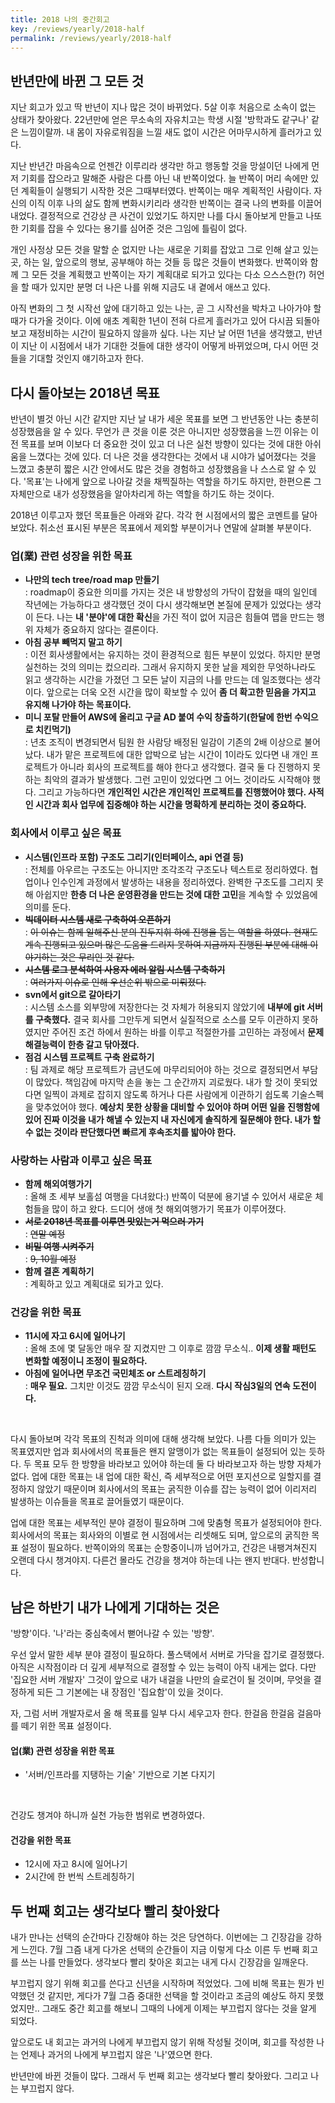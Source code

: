 ```yaml
---
title: 2018 나의 중간회고
key: /reviews/yearly/2018-half
permalink: /reviews/yearly/2018-half
---
```


## 반년만에 바뀐 그 모든 것
지난 회고가 있고 딱 반년이 지나 많은 것이 바뀌었다. 5살 이후 처음으로 소속이 없는 상태가 찾아왔다. 22년만에 얻은 무소속의 자유치고는 학생 시절 '방학과도 같구나' 같은 느낌이랄까. 내 몸이 자유로워짐을 느낄 새도 없이 시간은 어마무시하게 흘러가고 있다.<br/>

지난 반년간 마음속으로 언젠간 이루리라 생각만 하고 행동할 것을 망설이던 나에게 먼저 기회를 잡으라고 말해준 사람은 다름 아닌 내 반쪽이었다. 늘 반쪽이 머리 속에만 있던 계획들이 실행되기 시작한 것은 그때부터였다. 반쪽이는 매우 계획적인 사람이다. 자신의 이직 이후 나의 삶도 함께 변화시키리라 생각한 반쪽이는 결국 나의 변화를 이끌어내었다. 결정적으로 건강상 큰 사건이 있었기도 하지만 나를 다시 돌아보게 만들고 나또한 기회를 잡을 수 있다는 용기를 심어준 것은 그임에 틀림이 없다.<br/>

개인 사정상 모든 것을 말할 순 없지만 나는 새로운 기회를 잡았고 그로 인해 살고 있는 곳, 하는 일, 앞으로의 행보, 공부해야 하는 것들 등 많은 것들이 변화했다. 반쪽이와 함께 그 모든 것을 계획했고 반쪽이는 자기 계획대로 되가고 있다는 다소 으스스한(?) 허언을 할 때가 있지만 분명 더 나은 나를 위해 지금도 내 곁에서 애쓰고 있다.<br/>

아직 변화의 그 첫 시작선 앞에 대기하고 있는 나는, 곧 그 시작선을 박차고 나아가야 할 때가 다가올 것이다. 이에 애초 계획한 1년이 전혀 다르게 흘러가고 있어 다시끔 되돌아보고 재정비하는 시간이 필요하지 않을까 싶다. 나는 지난 날 어떤 1년을 생각했고, 반년이 지난 이 시점에서 내가 기대한 것들에 대한 생각이 어떻게 바뀌었으며, 다시 어떤 것들을 기대할 것인지 얘기하고자 한다.

## 다시 돌아보는 2018년 목표
반년이 별것 아닌 시간 같지만 지난 날 내가 세운 목표를 보면 그 반년동안 나는 충분히 성장했음을 알 수 있다. 무언가 큰 것을 이룬 것은 아니지만 성장했음을 느낀 이유는 이전 목표를 보며 이보다 더 중요한 것이 있고 더 나은 실천 방향이 있다는 것에 대한 아쉬움을 느꼈다는 것에 있다. 더 나은 것을 생각한다는 것에서 내 시야가 넓어졌다는 것을 느꼈고 충분히 짧은 시간 안에서도 많은 것을 경험하고 성장했음을 나 스스로 알 수 있다. '목표'는 나에게 앞으로 나아갈 것을 채찍질하는 역할을 하기도 하지만, 한편으론 그 자체만으로 내가 성장했음을 알아차리게 하는 역할을 하기도 하는 것이다.<br/>

2018년 이루고자 했던 목표들은 아래와 같다. 각각 현 시점에서의 짧은 코멘트를 달아보았다. 취소선 표시된 부분은 목표에서 제외할 부분이거나 연말에 살펴볼 부분이다.<br/>

### 업(業) 관련 성장을 위한 목표
 - __나만의 tech tree/road map 만들기__<br/>
 : roadmap이 중요한 의미를 가지는 것은 내 방향성의 가닥이 잡혔을 때의 일인데 작년에는 가능하다고 생각했던 것이 다시 생각해보면 본질에 문제가 있었다는 생각이 든다. 나는 <b>내 '분야'에 대한 확신</b>을 가진 적이 없어 지금은 힘들여 맵을 만드는 행위 자체가 중요하지 않다는 결론이다.
 - __아침 공부 빼먹지 말고 하기__<br/>
 : 이전 회사생활에서는 유지하는 것이 환경적으로 힘든 부분이 있었다. 하지만 분명 실천하는 것의 의미는 컸으리라. 그래서 유지하지 못한 날을 제외한 무엇하나라도 읽고 생각하는 시간을 가졌던 그 모든 날이 지금의 나를 만드는 데 일조했다는 생각이다. 앞으로는 더욱 오전 시간을 많이 확보할 수 있어 <b>좀 더 확고한 믿음을 가지고 유지해 나가야 하는 목표이다.</b>
 - __미니 포탈 만들어 AWS에 올리고 구글 AD 붙여 수익 창출하기(한달에 한번 수익으로 치킨먹기)__<br/>
 : 년초 조직이 변경되면서 팀원 한 사람당 배정된 일감이 기존의 2배 이상으로 불어났다. 내가 맡은 프로젝트에 대한 압박으로 남는 시간이 1이라도 있다면 내 개인 프로젝트가 아니라 회사의 프로젝트를 해야 한다고 생각했다. 결국 둘 다 진행하지 못하는 최악의 결과가 발생했다. 그런 고민이 있었다면 그 어느 것이라도 시작해야 했다. 그리고 가능하다면 <b>개인적인 시간은 개인적인 프로젝트를 진행했어야 했다. 사적인 시간과 회사 업무에 집중해야 하는 시간을 명확하게 분리하는 것이 중요하다.</b>

### 회사에서 이루고 싶은 목표
 - __시스템(인프라 포함) 구조도 그리기(인터페이스, api 연결 등)__<br/>
 : 전체를 아우르는 구조도는 아니지만 조각조각 구조도나 텍스트로 정리하였다. 협업이나 인수인계 과정에서 발생하는 내용을 정리하였다. 완벽한 구조도를 그리지 못해 아쉽지만 <b>한층 더 나은 운영환경을 만드는 것에 대한 고민</b>을 계속할 수 있었음에 의미를 둔다.
 - ~~__빅데이터 시스템 새로 구축하여 오픈하기__~~<br/>
 : ~~이 이슈는 함께 일해주신 분의 진두지휘 하에 진행을 돕는 역할을 하였다. 현재도 계속 진행되고 있으며 많은 도움을 드리지 못하여 지금까지 진행된 부분에 대해 이야기하는 것은 무리인 것 같다.~~
 - ~~__시스템 로그 분석하여 사용자 에러 알림 시스템 구축하기__~~<br/>
 : ~~여러가지 이슈로 인해 우선순위 밖으로 미뤄졌다.~~
 - __svn에서 git으로 갈아타기__<br/>
 : 시스템 소스를 외부망에 저장한다는 것 자체가 허용되지 않았기에 <b>내부에 git 서버를 구축했다.</b> 결국 회사를 그만두게 되면서 실질적으로 소스를 모두 이관하지 못하였지만 주어진 조건 하에서 원하는 바를 이루고 적절한가를 고민하는 과정에서 <b>문제 해결능력이 한층 갈고 닦아졌다.</b>
 - __점검 시스템 프로젝트 구축 완료하기__<br/>
 : 팀 과제로 해당 프로젝트가 금년도에 마무리되어야 하는 것으로 결정되면서 부담이 많았다. 책임감에 마지막 손을 놓는 그 순간까지 괴로웠다. 내가 할 것이 못되었다면 일찍이 과제로 잡히지 않도록 하거나 다른 사람에게 이관하기 쉽도록 기술스펙을 맞추었어야 했다. <b>예상치 못한 상황을 대비할 수 있어야 하며 어떤 일을 진행함에 있어 진짜 이것을 내가 해낼 수 있는지 내 자신에게 솔직하게 질문해야 한다. 내가 할 수 없는 것이라 판단했다면 빠르게 후속조치를 밟아야 한다.</b>

### 사랑하는 사람과 이루고 싶은 목표
 - __함께 해외여행가기__<br/>
 : 올해 초 세부 보홀섬 여행을 다녀왔다:) 반쪽이 덕분에 용기낼 수 있어서 새로운 체험들을 많이 하고 왔다. 드디어 생애 첫 해외여행가기 목표가 이루어졌다.
 - ~~__서로 2018년 목표를 이루면 맛있는거 먹으러 가기__~~<br/>
 : ~~연말 예정~~
 - ~~__비밀 여행 시켜주기__~~<br/>
 : ~~9, 10월 예정~~
 - __함께 결혼 계획하기__<br/>
 : 계획하고 있고 계획대로 되가고 있다.

### 건강을 위한 목표
 - __11시에 자고 6시에 일어나기__<br/>
 : 올해 초에 몇 달동안 매우 잘 지켰지만 그 이후로 깜깜 무소식.. <b>이제 생활 패턴도 변화할 예정이니 조정이 필요하다.</b>
 - __아침에 일어나면 무조건 국민체조 or 스트레칭하기__<br/>
 : <b>매우 필요.</b> 그치만 이것도 깜깜 무소식이 된지 오래. <b>다시 작심3일의 연속 도전이다.</b>

<br/>

다시 돌아보며 각각 목표의 진척과 의미에 대해 생각해 보았다. 나름 다들 의미가 있는 목표였지만 업과 회사에서의 목표들은 왠지 알맹이가 없는 목표들이 설정되어 있는 듯하다. 두 목표 모두 한 방향을 바라보고 있어야 하는데 둘 다 바라보고자 하는 방향 자체가 없다. 업에 대한 목표는 내 업에 대한 확신, 즉 세부적으로 어떤 포지션으로 일할지를 결정하지 않았기 때문이며 회사에서의 목표는 굵직한 이슈를 잡는 능력이 없어 이리저리 발생하는 이슈들을 목표로 끌어들였기 때문이다.

업에 대한 목표는 세부적인 분야 결정이 필요하며 그에 맞춤형 목표가 설정되어야 한다. 회사에서의 목표는 회사와의 이별로 현 시점에서는 리셋해도 되며, 앞으로의 굵직한 목표 설정이 필요하다. 반쪽이와의 목표는 순항중이니까 넘어가고, 건강은 내팽겨쳐진지 오랜데 다시 챙겨야지. 다른건 몰라도 건강을 챙겨야 하는데 나는 왠지 반대다. 반성합니다.

## 남은 하반기 내가 나에게 기대하는 것은
'방향'이다. '나'라는 중심축에서 뻗어나갈 수 있는 '방향'.

우선 앞서 말한 세부 분야 결정이 필요하다. 풀스택에서 서버로 가닥을 잡기로 결정했다. 아직은 시작점이라 더 깊게 세부적으로 결정할 수 있는 능력이 아직 내게는 없다. 다만 '집요한 서버 개발자' 그것이 앞으로 내가 내걸을 나만의 슬로건이 될 것이며, 무엇을 결정하게 되든 그 기본에는 내 장점인 '집요함'이 있을 것이다.

자, 그럼 서버 개발자로서 올 해 목표를 일부 다시 세우고자 한다. 한걸음 한걸음 걸음마를 떼기 위한 목표 설정이다.

#### 업(業) 관련 성장을 위한 목표
 - '서버/인프라를 지탱하는 기술' 기반으로 기본 다지기

<br/>

건강도 챙겨야 하니까 실천 가능한 범위로 변경하였다.

#### 건강을 위한 목표
 - 12시에 자고 8시에 일어나기
 - 2시간에 한 번씩 스트레칭하기

## 두 번째 회고는 생각보다 빨리 찾아왔다
내가 만나는 선택의 순간마다 긴장해야 하는 것은 당연하다. 이번에는 그 긴장감을 강하게 느낀다. 7월 그즘 내게 다가온 선택의 순간들이 지금 이렇게 다소 이른 두 번째 회고를 쓰는 나를 만들었다. 생각보다 빨리 찾아온 회고는 내게 다시 긴장감을 일깨운다.

부끄럽지 않기 위해 회고를 쓴다고 신년을 시작하며 적었었다. 그에 비해 목표는 뭔가 빈약했던 것 같지만, 게다가 7월 그즘 중대한 선택을 할 것이라고 조금의 예상도 하지 못했었지만.. 그래도 중간 회고를 해보니 그때의 나에게 이제는 부끄럽지 않다는 것을 알게 되었다.

앞으로도 내 회고는 과거의 나에게 부끄럽지 않기 위해 작성될 것이며, 회고를 작성한 나는 언제나 과거의 나에게 부끄럽지 않은 '나'였으면 한다.

반년만에 바뀐 것들이 많다. 그래서 두 번째 회고는 생각보다 빨리 찾아왔다. 그리고 나는 부끄럽지 않다.
